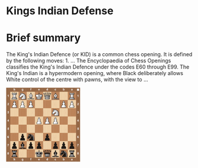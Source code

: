 
Kings Indian Defense
====================

# Brief summary


The King's Indian Defence (or KID) is a common chess opening. It is defined by the following moves: 1. ... The Encyclopaedia of Chess Openings classifies the King's Indian Defence under the codes E60 through E99. The King's Indian is a hypermodern opening, where Black deliberately allows White control of the centre with pawns, with the view to ...

<img src="/img/Kings Indian Defense.jpg" width="200"/>